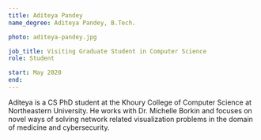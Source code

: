 ```yaml
---
title: Aditeya Pandey
name_degree: Aditeya Pandey, B.Tech.

photo: aditeya-pandey.jpg

job_title: Visiting Graduate Student in Computer Science
role: Student

start: May 2020
end: 
---
```

Aditeya is a CS PhD student at the Khoury College of Computer Science at Northeastern University. He works with Dr. Michelle Borkin and focuses on novel ways of solving network related visualization problems in the domain of medicine and cybersecurity. 
